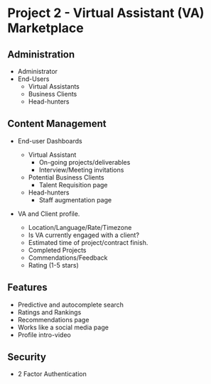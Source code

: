 # Project 2 - Virtual Assistant (VA) Marketplace

## Administration

- Administrator
- End-Users
    - Virtual Assistants
    - Business Clients
    - Head-hunters

## Content Management

- End-user Dashboards
    - Virtual Assistant
        - On-going projects/deliverables
        - Interview/Meeting invitations
    - Potential Business Clients
        - Talent Requisition page
    - Head-hunters
        - Staff augmentation page

- VA and Client profile.
    - Location/Language/Rate/Timezone
    - Is VA currently engaged with a client?
    - Estimated time of project/contract finish.
    - Completed Projects
    - Commendations/Feedback
    - Rating (1-5 stars)

## Features

- Predictive and autocomplete search
- Ratings and Rankings
- Recommendations page
- Works like a social media page
- Profile intro-video

## Security

- 2 Factor Authentication
